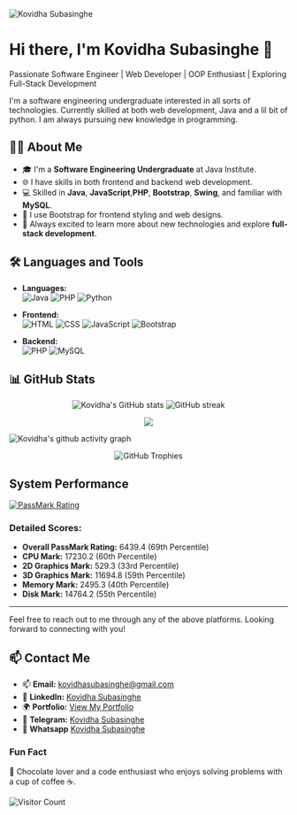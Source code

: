 <img src="https://media.licdn.com/dms/image/v2/D5616AQHBy0LzpvZwow/profile-displaybackgroundimage-shrink_350_1400/profile-displaybackgroundimage-shrink_350_1400/0/1727427001320?e=1733356800&v=beta&t=bD7fVb8FoMElP8ip63VvZ-SGc4gQ8m1j59cM0K6NaeY" alt="Kovidha Subasinghe" />

# Hi there, I'm Kovidha Subasinghe 👋
Passionate Software Engineer | Web Developer | OOP Enthusiast | Exploring Full-Stack Development

I'm a software engineering undergraduate interested in all sorts of technologies. Currently skilled at both web development, Java and a lil bit of python. I am always pursuing new knowledge in programming.

## 🧑‍💻 About Me

- 🎓 I'm a **Software Engineering Undergraduate** at Java Institute.
- 🌐 I have skills in both frontend and backend web development.
- 💻 Skilled in **Java**, **JavaScript**,**PHP**, **Bootstrap**, **Swing**, and familiar with **MySQL**.
- 🎨 I use Bootstrap for frontend styling and web designs.
- 🚀 Always excited to learn more about new technologies and explore **full-stack development**.

## 🛠️ Languages and Tools

- **Languages:**  
  ![Java](https://img.shields.io/badge/Java-ED8B00?style=for-the-badge&logo=java&logoColor=white)
  ![PHP](https://img.shields.io/badge/PHP-777BB4?style=for-the-badge&logo=php&logoColor=white)
  ![Python](https://img.shields.io/badge/Python-3776AB?style=for-the-badge&logo=python&logoColor=white)

- **Frontend:**  
  ![HTML](https://img.shields.io/badge/HTML5-E34F26?style=for-the-badge&logo=html5&logoColor=white)
  ![CSS](https://img.shields.io/badge/CSS3-1572B6?style=for-the-badge&logo=css3&logoColor=white)
  ![JavaScript](https://img.shields.io/badge/JavaScript-F7DF1E?style=for-the-badge&logo=javascript&logoColor=black)
  ![Bootstrap](https://img.shields.io/badge/Bootstrap-563D7C?style=for-the-badge&logo=bootstrap&logoColor=white)

- **Backend:**  
  ![PHP](https://img.shields.io/badge/PHP-777BB4?style=for-the-badge&logo=php&logoColor=white)
  ![MySQL](https://img.shields.io/badge/MySQL-4479A1?style=for-the-badge&logo=mysql&logoColor=white)


## 📊 GitHub Stats
<p align="center">
  <img src="https://github-readme-stats.vercel.app/api?username=RogueChocoholic&show_icons=true&theme=radical" alt="Kovidha's GitHub stats" />
<img src="https://github-readme-streak-stats.herokuapp.com/?user=RogueChocoholic&theme=radical" alt="GitHub streak"  />
</p>
<p align="center">
<img align='center' src="https://github-readme-stats.vercel.app/api/top-langs/?username=RogueChocoholic&layout=compact" />
</p>

![Kovidha's github activity graph](https://github-readme-activity-graph.vercel.app/graph?username=RogueChocoholic&theme=radical)

<p align="center">
<img src="https://github-profile-trophy.vercel.app/?username=RogueChocoholic&theme=radical&no-frame=true&margin-w=10" alt="GitHub Trophies" />
</p>


## System Performance

[![PassMark Rating](https://www.passmark.com/baselines/V10/images/215416653483.png)](https://www.passmark.com/baselines/V11/display.php?id=215416653483)

### Detailed Scores:
- **Overall PassMark Rating:** 6439.4 (69th Percentile)
- **CPU Mark:** 17230.2 (60th Percentile)
- **2D Graphics Mark:** 529.3 (33rd Percentile)
- **3D Graphics Mark:** 11694.8 (59th Percentile)
- **Memory Mark:** 2495.3 (40th Percentile)
- **Disk Mark:** 14764.2 (55th Percentile)



---

Feel free to reach out to me through any of the above platforms. Looking forward to connecting with you!


## 📫 Contact Me

- 📫 **Email:** [kovidhasubasinghe@gmail.com](mailto:kovidhasubasinghe@gmail.com)
- 💼 **LinkedIn:** [Kovidha Subasinghe](https://www.linkedin.com/in/kovidha-subasinghe)
- 🌍 **Portfolio:** [View My Portfolio](https://roguechocoholic-test-portfolio.vercel.app)
- 💬 **Telegram:** [Kovidha Subasinghe](https://t.me/RogueChocoholic)
- 📱 **Whatsapp** [Kovidha Subasinghe](https://wa.me/message/UKXKP62H4BLDJ1)






### Fun Fact
🍫 Chocolate lover and a code enthusiast who enjoys solving problems with a cup of coffee ☕.


![Visitor Count](https://komarev.com/ghpvc/?username=RogueChocoholic&color=blue)
<!---
RogueChocoholic/RogueChocoholic is a ✨ special ✨ repository because its `README.md` (this file) appears on your GitHub profile.
You can click the Preview link to take a look at your changes.
--->
